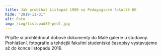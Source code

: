 ```yaml
---
title: Jak probíhal Listopad 1989 na Pedagogické fakultě UK
hide: "2019-11-31"
alt: Foto
img: /img/listopad89-pedf.jpg
---
```



Přijďte si prohlédnout dobové dokumenty do Malé galerie u studovny. Prohlášení,
fotografie a tehdejší fakultní studentské časopisy vystavujeme až do konce
listopadu 2019.

